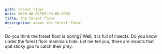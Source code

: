 ```yaml
---
path: forest-floor
date: 2020-06-01T07:28:05.995Z
title: The forest floor
description: about the forest floor.
---
```

Do you think the forest floor is boring? Well, it is full of insects. Do you know under the forest floor mammals hide. Let me tell you, there are insects that spit sticky goo to catch their prey.
